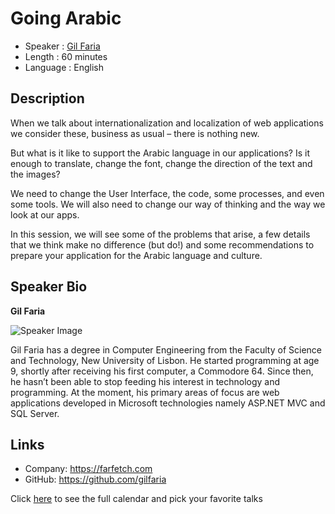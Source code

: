 Going Arabic
=========================

* Speaker   : [Gil Faria](https://pixels.camp/gilfaria)
* Length    : 60 minutes
* Language  : English

Description
-----------

When we talk about internationalization and localization of web applications we consider these, business as usual – there is nothing new.

But what is it like to support the Arabic language in our applications?
Is it enough to translate, change the font, change the direction of the text and the images?

We need to change the User Interface, the code, some processes, and even some tools. We will also need to change our way of thinking and the way we look at our apps.

In this session, we will see some of the problems that arise, a few details that we think make no difference (but do!) and some recommendations to prepare your application for the Arabic language and culture.

Speaker Bio
-----------

**Gil Faria**

![Speaker Image](https://avatars3.githubusercontent.com/u/41204659?v=4)

Gil Faria has a degree in Computer Engineering from the Faculty of Science and Technology, New University of Lisbon. He started programming at age 9, shortly after receiving his first computer, a Commodore 64. Since then, he hasn’t been able to stop feeding his interest in technology and programming. At the moment, his primary areas of focus are web applications developed in Microsoft technologies namely ASP.NET MVC and SQL Server.

Links
-----

* Company: https://farfetch.com
* GitHub: https://github.com/gilfaria

Click [here][1] to see the full calendar and pick your favorite talks

[1]: https://pixels.camp/schedule/

